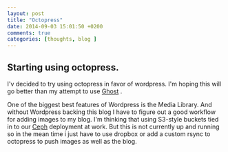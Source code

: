 ```yaml
---
layout: post
title: "Octopress"
date: 2014-09-03 15:01:50 +0200
comments: true
categories: [thoughts, blog ]
---
```


## Starting using octopress.

I'v decided to try using octopress in favor of wordpress. I'm hoping this will go better than my attempt to use [Ghost](https://ghost.org) .

One of the biggest best features of Wordpress is the Media Library. And without Wordpress backing this blog I have to figure out a good workflow for adding images to my blog. I'm thinking that using S3-style buckets tied in to our [Ceph](http://ceph.com) deployment at work. But this is not currently up and running so in the mean time i just have to use dropbox or add a custom rsync to octopress to push images as well as the blog.


